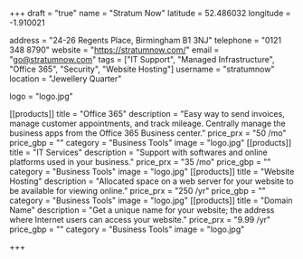 +++
draft = "true"
name = "Stratum Now"
latitude = 52.486032
longitude = -1.910021

address = "24-26 Regents Place, Birmingham B1 3NJ"
telephone = "0121 348 8790"
website = "https://stratumnow.com/"
email = "go@stratumnow.com"
tags = ["IT Support", "Managed Infrastructure", "Office 365", "Security", "Website Hosting"]
username = "stratumnow"
location = "Jewellery Quarter"

logo = "logo.jpg"

[[products]]
  title = "Office 365"
  description = "Easy way to send invoices, manage customer appointments, and track mileage. Centrally manage the business apps from the Office 365 Business center."
  price_prx = "50 /mo"
  price_gbp = ""
  category = "Business Tools"
  image = "logo.jpg"
[[products]]
  title = "IT Services"
  description = "Support with softwares and online platforms used in your business."
  price_prx = "35 /mo"
  price_gbp = ""
  category = "Business Tools"
  image = "logo.jpg"
[[products]]
  title = "Website Hosting"
  description = "Allocated space on a web server for your website to be available for viewing online."
  price_prx = "250 /yr"
  price_gbp = ""
  category = "Business Tools"
  image = "logo.jpg"
[[products]]
  title = "Domain Name"
  description = "Get a unique name for your website; the address where Internet users can access your website."
  price_prx = "9.99 /yr"
  price_gbp = ""
  category = "Business Tools"
  image = "logo.jpg"

+++

